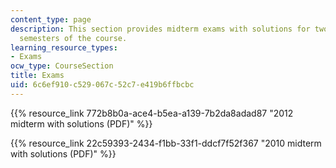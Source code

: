 ```yaml
---
content_type: page
description: This section provides midterm exams with solutions for two different
  semesters of the course.
learning_resource_types:
- Exams
ocw_type: CourseSection
title: Exams
uid: 6c6ef910-c529-067c-52c7-e419b6ffbcbc
---
```


{{% resource_link 772b8b0a-ace4-b5ea-a139-7b2da8adad87 "2012 midterm with solutions (PDF)" %}}

{{% resource_link 22c59393-2434-f1bb-33f1-ddcf7f52f367 "2010 midterm with solutions (PDF)" %}}